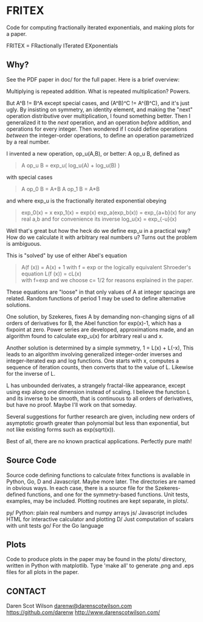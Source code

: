 # FRITEX
Code for computing fractionally iterated exponentials, and making plots for a paper.

FRITEX = FRactionally ITerated EXponentials



## Why? 

See the PDF paper in doc/ for the full paper. Here is a brief overview:

Multiplying is repeated addition. What is repeated multiplication? Powers. 

But A^B != B^A except special cases, and (A^B)^C != A^(B^C), and it's just ugly. By insisting on symmetry, an identity element, and making the "next" operation distributive over multiplication, I found something better. Then I generalized it to the _next_ operation, and an operation _before_ addition, and operations for every integer. Then wondered if I could define operations _between_ the integer-order operations, to define an operation parametrized by a real number.  

I invented a new operation,  op_u(A,B), or better:  A op_u B, defined as

> A op_u B = exp_u( log_u(A) + log_u(B) )

with special cases 
> A op_0 B = A+B
> A op_1 B = A*B

and where exp_u is the fractionally iterated exponential obeying
> exp_0(x) = x
> exp_1(x) = exp(x)
> exp_a(exp_b(x)) = exp_{a+b}(x)  for any real a,b
and for convenience its inverse
> log_u(x) = exp_{-u}(x)

Well that's great but how the heck do we define exp_u in a practical way? How do we calculate it with arbitrary real numbers u?  Turns out the problem is ambiguous. 


This is "solved" by use of either Abel's equation
>  A(f (x)) = A(x) + 1  with f = exp
or the logically equivalent Shroeder's equation 
>  L(f (x)) = cL(x)  
with f=exp and we choose c= 1/2 for reasons explained in the paper.

These equations are "loose" in that only values of A at integer
spacings are related. Random functions of period 1 may be used to 
define alternative solutions. 

One solution, by Szekeres, fixes A by demanding non-changing signs of all
orders of derivatives for B, the Abel function for exp(x)-1, which has a
fixpoint at zero.  Power series are developed, approximations made, and
an algorithm found to calculate exp_u(x) for arbitrary real u and x.

Another solution is determined by a simple symmetry, 1 = L(x) + L(-x), 
This leads to an algorithm involving generalized integer-order inverses and
integer-iterated exp and log functions.  One starts with x, computes a 
sequence of iteration counts, then converts that to the value of L. Likewise
for the inverse of L.

L has unbounded derivates, a strangely fractal-like appearance, except 
using exp along one dimension instead of scaling.  I believe the function L
and its inverse to be smooth, that is continuous to all orders of derivatives, 
but have no proof.  Maybe I'll work on that someday.


Several suggestions for further research are given, including new orders
of asymptotic growth greater than polynomial but less than exponential,
but not like existing forms such as exp(sqrt(x)).

Best of all, there are no known practical applications. Perfectly pure math!


## Source Code

Source code defining functions to calculate fritex functions is available in Python, Go, D and Javascript. Maybe more later.  The directories are named in obvious ways.  In each case, there is a source file for the Szekeres-defined functions, and one for the symmetry-based functions. Unit tests, examples, may be included.  Plotting routines are kept separate, in plots/.

   py/  Python: plain real numbers and numpy arrays
   js/  Javascript includes HTML for interactive calculator and plotting
   D/   Just computation of scalars with unit tests
   go/  For the Go language

## Plots

Code to produce plots in the paper may be found in the plots/ directory, written in Python with matplotlib. Type 'make all' to generate .png and .eps files for all plots in the paper. 



## CONTACT

Daren Scot Wilson
darenw@darenscotwilson.com 
https://github.com/darenw
http://www.darenscotwilson.com/


